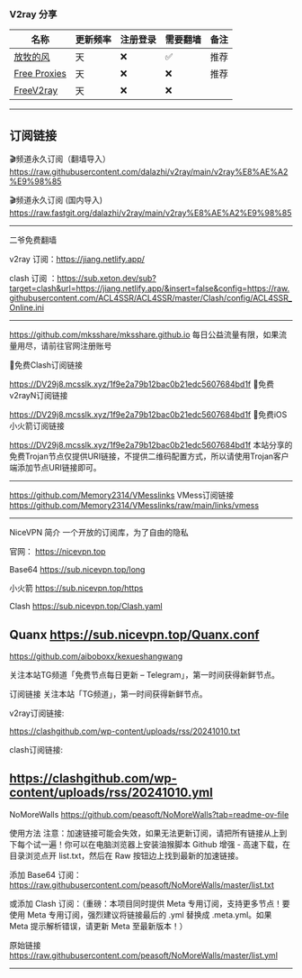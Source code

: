 

### V2ray 分享

| 名称                                                         | 更新频率 | 注册登录 | 需要翻墙 | 备注         |
| ------------------------------------------------------------ | -------- | -------- | -------- | ------------ |
| [放牧的风](https://www.youneed.win/free-v2ray)               | 天       | ❌        | ✅        | 推荐                |
| [Free Proxies](https://proxypoolsstest.herokuapp.com/)               | 天       | ❌        | ❌        | 推荐                |
| [FreeV2ray](https://view.freev2ray.org/)               | 天       | ❌        | ❌        |                 |


---

## 订阅链接

🎬频道永久订阅（翻墙导入） https://raw.githubusercontent.com/dalazhi/v2ray/main/v2ray%E8%AE%A2%E9%98%85

🎬频道永久订阅 (国内导入) https://raw.fastgit.org/dalazhi/v2ray/main/v2ray%E8%AE%A2%E9%98%85

-----------------------------------------------------------------------------------------

二爷免费翻墙

v2ray 订阅：https://jiang.netlify.app/


clash 订阅 ：https://sub.xeton.dev/sub?target=clash&url=https://jiang.netlify.app/&insert=false&config=https://raw.githubusercontent.com/ACL4SSR/ACL4SSR/master/Clash/config/ACL4SSR_Online.ini

-----------------------------------------------------------------------------------------

https://github.com/mksshare/mksshare.github.io
每日公益流量有限，如果流量用尽，请前往官网注册账号

🚀免费Clash订阅链接

https://DV29j8.mcsslk.xyz/1f9e2a79b12bac0b21edc5607684bd1f
🚀免费v2rayN订阅链接

https://DV29j8.mcsslk.xyz/1f9e2a79b12bac0b21edc5607684bd1f
🚀免费iOS小火箭订阅链接

https://DV29j8.mcsslk.xyz/1f9e2a79b12bac0b21edc5607684bd1f
本站分享的免费Trojan节点仅提供URI链接，不提供二维码配置方式，所以请使用Trojan客户端添加节点URI链接即可。

-----------------------------------------------------------------------------------------
https://github.com/Memory2314/VMesslinks
VMess订阅链接
https://github.com/Memory2314/VMesslinks/raw/main/links/vmess



-----------------------------------------------------------------------------------------
NiceVPN
简介
一个开放的订阅库，为了自由的隐私

官网： https://nicevpn.top

Base64 https://sub.nicevpn.top/long

小火箭 https://sub.nicevpn.top/https

Clash https://sub.nicevpn.top/Clash.yaml

Quanx https://sub.nicevpn.top/Quanx.conf
-----------------------------------------------------------------------------------------
https://github.com/aiboboxx/kexueshangwang


关注本站TG频道「免费节点每日更新 – Telegram」，第一时间获得新鲜节点。

订阅链接
关注本站「TG频道」，第一时间获得新鲜节点。

v2ray订阅链接:

https://clashgithub.com/wp-content/uploads/rss/20241010.txt

clash订阅链接:

https://clashgithub.com/wp-content/uploads/rss/20241010.yml
-----------------------------------------------------------------------------------------
NoMoreWalls
https://github.com/peasoft/NoMoreWalls?tab=readme-ov-file

使用方法
注意：加速链接可能会失效，如果无法更新订阅，请把所有链接从上到下每个试一遍！你可以在电脑浏览器上安装油猴脚本 Github 增强 - 高速下载，在目录浏览点开 list.txt，然后在 Raw 按钮边上找到最新的加速链接。

添加 Base64 订阅：https://raw.githubusercontent.com/peasoft/NoMoreWalls/master/list.txt


或添加 Clash 订阅：（重磅：本项目同时提供 Meta 专用订阅，支持更多节点！要使用 Meta 专用订阅，强烈建议将链接最后的 .yml 替换成 .meta.yml。如果 Meta 提示解析错误，请更新 Meta 至最新版本！）

原始链接 https://raw.githubusercontent.com/peasoft/NoMoreWalls/master/list.yml


-----------------------------------------------------------------------------------------


